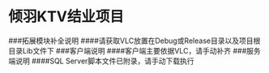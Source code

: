 # 倾羽KTV结业项目
###拓展模块补全说明
####请获取VLC放置在Debug或Release目录以及项目根目录Lib文件下
###客户端说明
####客户端主要依据VLC，请手动补齐
###服务端说明
####SQL Server脚本文件已附录，请手动下载执行